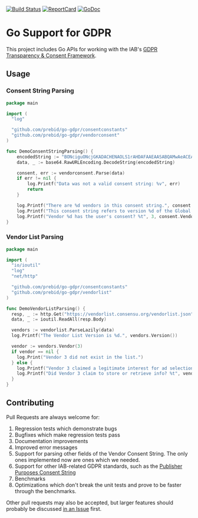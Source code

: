   [![Build
Status](https://travis-ci.org/prebid/go-gdpr.svg?branch=master)](https://travis-ci.org/prebid/go-gdpr)
  [![ReportCard](https://goreportcard.com/badge/github.com/prebid/go-gdpr)](https://goreportcard.com/report/github.com/prebid/go-gdpr)
  [![GoDoc](https://godoc.org/github.com/prebid/go-gdpr?status.svg)](https://godoc.org/github.com/prebid/go-gdpr)

# Go Support for GDPR

This project includes Go APIs for working with the IAB's [GDPR Transparency & Consent Framework](https://github.com/InteractiveAdvertisingBureau/GDPR-Transparency-and-Consent-Framework/blob/master/Consent%20string%20and%20vendor%20list%20formats%20v1.1%20Final.md).

## Usage

### Consent String Parsing

```go
package main

import (
  "log"

  "github.com/prebid/go-gdpr/consentconstants"
  "github.com/prebid/go-gdpr/vendorconsent"
)

func DemoConsentStringParsing() {
	encodedString := "BONciguONcjGKADACHENAOLS1rAHDAFAAEAASABQAMwAeACEAFw"
	data, _ := base64.RawURLEncoding.DecodeString(encodedString)

	consent, err := vendorconsent.Parse(data)
	if err != nil {
		log.Printf("Data was not a valid consent string: %v", err)
		return
	}

	log.Printf("There are %d vendors in this consent string.", consent.MaxVendorID())
	log.Printf("This consent string refers to version %d of the Global Vendor List.", consent.VendorListVersion())
	log.Printf("Vendor %d has the user's consent? %t", 3, consent.VendorConsent(3))
}
```

### Vendor List Parsing

```go
package main

import (
  "io/ioutil"
  "log"
  "net/http"

  "github.com/prebid/go-gdpr/consentconstants"
  "github.com/prebid/go-gdpr/vendorlist"
)

func DemoVendorListParsing() {
  resp, _ := http.Get("https://vendorlist.consensu.org/vendorlist.json")
  data, _ := ioutil.ReadAll(resp.Body)

  vendors := vendorlist.ParseLazily(data)
  log.Printf("The Vendor List Version is %d.", vendors.Version())

  vendor := vendors.Vendor(3)
  if vendor == nil {
    log.Print("Vendor 3 did not exist in the list.")
  } else {
    log.Printf("Vendor 3 claimed a legitimate interest for ad selection, delivery, and reporting? %t", vendor.LegitimateInterest(consentconstants.AdSelectionDeliveryReporting))
    log.Printf("Did Vendor 3 claim to store or retrieve info? %t", vendor.Purpose(consentconstants.InfoStorageAccess))
  }
}
```

## Contributing

Pull Requests are always welcome for:

1. Regression tests which demonstrate bugs
2. Bugfixes which make regression tests pass
3. Documentation improvements
4. Improved error messages
5. Support for parsing other fields of the Vendor Consent String. The only ones implemented now are ones which we needed.
6. Support for other IAB-related GDPR standards, such as the [Publisher Purposes Consent String](https://github.com/InteractiveAdvertisingBureau/GDPR-Transparency-and-Consent-Framework/blob/master/Consent%20string%20and%20vendor%20list%20formats%20v1.1%20Final.md#publisher-purposes-consent-string-format-)
7. Benchmarks
8. Optimizations which don't break the unit tests and prove to be faster through the benchmarks.

Other pull requests may also be accepted, but larger features should probably be discussed [in an Issue](https://github.com/prebid/go-gdpr/issues/new) first.
